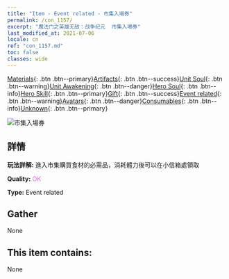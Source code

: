 ```yaml
---
title: "Item - Event related - 市集入場券"
permalink: /con_1157/
excerpt: "魔法门之英雄无敌：战争纪元  市集入場券"
last_modified_at: 2021-07-06
locale: cn
ref: "con_1157.md"
toc: false
classes: wide
---
```

 [Materials](/ItemsCN/){: .btn .btn--primary}[Artifacts](/ItemsCN/Artifacts/){: .btn .btn--success}[Unit Soul](/ItemsCN/UnitSoul/){: .btn .btn--warning}[Unit Awakening](/ItemsCN/UnitAwakening/){: .btn .btn--danger}[Hero Soul](/ItemsCN/HeroSoul/){: .btn .btn--info}[Hero Skill](/ItemsCN/HeroSkill/){: .btn .btn--primary}[Gift](/ItemsCN/Gift/){: .btn .btn--success}[Event related](/ItemsCN/Events/){: .btn .btn--warning}[Avatars](/ItemsCN/Avatars/){: .btn .btn--danger}[Consumables](/ItemsCN/Consumables/){: .btn .btn--info}[Unknown](/ItemsCN/Unknown/){: .btn .btn--primary}

 ![市集入場券](/images/t/i_8150000.png)

## 詳情
 **玩法詳解:** 進入市集購買食材的必需品，消耗體力後可以在小信箱處領取

 **Quality:** <span style="color: #DA70D6">OK</span>

 **Type:** Event related

## Gather

  None

## This item contains:

  None

